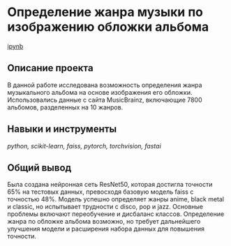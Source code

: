 # Определение жанра музыки по изображению обложки альбома

[ipynb](notebook.ipynb)

## Описание проекта

В данной работе исследована возможность определения жанра музыкального альбома на основе изображения его обложки. Использовались данные с сайта MusicBrainz, включающие 7800 альбомов, разделенных на 10 жанров.

## Навыки и инструменты
*python, scikit-learn, faiss, pytorch, torchvision, fastai* 

## Общий вывод

Была создана нейронная сеть ResNet50, которая достигла точности 65% на тестовых данных, превосходя базовую модель faiss с точностью 48%.
Модель успешно определяет жанры anime, black metal и classic, но испытывает трудности с disco, pop и jazz. Основные проблемы включают переобучение и дисбаланс классов.
Определение жанра по обложке альбома возможно, но требует дальнейшего улучшения модели и расширения набора данных для повышения точности.




